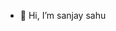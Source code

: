 - 👋 Hi, I’m sanjay sahu
<!---
sanjaysahu1s/sanjaysahu1s is a ✨ special ✨ repository because its `README.md` (this file) appears on your GitHub profile.
You can click the Preview link to take a look at your changes.
--->
